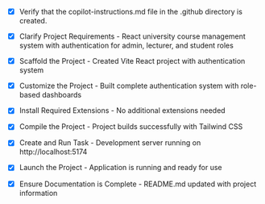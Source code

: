 <!-- Use this file to provide workspace-specific custom instructions to Copilot. For more details, visit https://code.visualstudio.com/docs/copilot/copilot-customization#_use-a-githubcopilotinstructionsmd-file -->
- [x] Verify that the copilot-instructions.md file in the .github directory is created.

- [x] Clarify Project Requirements - React university course management system with authentication for admin, lecturer, and student roles

- [x] Scaffold the Project - Created Vite React project with authentication system

- [x] Customize the Project - Built complete authentication system with role-based dashboards

- [x] Install Required Extensions - No additional extensions needed

- [x] Compile the Project - Project builds successfully with Tailwind CSS

- [x] Create and Run Task - Development server running on http://localhost:5174

- [x] Launch the Project - Application is running and ready for use

- [x] Ensure Documentation is Complete - README.md updated with project information

